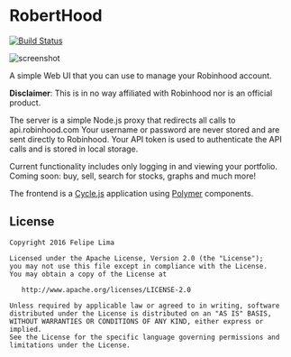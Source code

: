 # RobertHood

[![Build Status](https://travis-ci.org/felipecsl/roberthood.svg?branch=master)](https://travis-ci.org/felipecsl/roberthood)

![screenshot](https://raw.githubusercontent.com/felipecsl/roberthood/master/screenshot.png)

A simple Web UI that you can use to manage your Robinhood account.

**Disclaimer**: This is in no way affiliated with Robinhood nor is an official
product.

The server is a simple Node.js proxy that redirects all calls to api.robinhood.com
Your username or password are never stored and are sent directly to Robinhood.
Your API token is used to authenticate the API calls and is stored in local storage.

Current functionality includes only logging in and viewing your portfolio.
Coming soon: buy, sell, search for stocks, graphs and much more!

The frontend is a [Cycle.js](https://github.com/cyclejs/core) application using
[Polymer](https://www.polymer-project.org/1.0/) components.

## License

```
Copyright 2016 Felipe Lima

Licensed under the Apache License, Version 2.0 (the "License");
you may not use this file except in compliance with the License.
You may obtain a copy of the License at

   http://www.apache.org/licenses/LICENSE-2.0

Unless required by applicable law or agreed to in writing, software
distributed under the License is distributed on an "AS IS" BASIS,
WITHOUT WARRANTIES OR CONDITIONS OF ANY KIND, either express or implied.
See the License for the specific language governing permissions and
limitations under the License.
```
